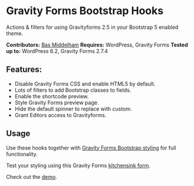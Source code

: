 # Gravity Forms Bootstrap Hooks
Actions &amp; filters for using Gravityforms 2.5 in your Bootstrap 5 enabled theme.

__Contributors:__ [Bas Middelham](https://github.com/moshcat)
__Requires:__ WordPress, Gravity Forms
__Tested up to:__ WordPress 6.2, Gravity Forms 2.7.4

## Features:
- Disable Gravity Forms CSS and enable HTML5 by default.
- Lots of filters to add Bootstrap classes to fields.
- Enable the shortcode preview.
- Style Gravity Forms preview page.
- Hide the default spinner to replace with custom.
- Grant Editors access to Gravityforms.

## Usage
Use these hooks together with [Gravity Forms Bootstrap styling](https://github.com/MoshCat/gravityforms-bootstrap-styling) for full functionality.

Test your styling using this Gravity Forms [kitchensink form](https://github.com/MoshCat/gravityforms-kitchensink).

Check out the [demo](https://demo.middelham.nl/gravity-forms-kitchensink/).
